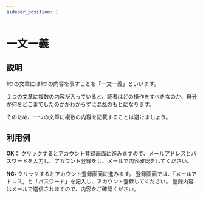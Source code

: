 ```yaml
---
sidebar_position: 1
---
```


# 一文一義
## 説明
1つの文章には1つの内容を表すことを「一文一義」といいます。

１つの文章に複数の内容が入っていると、読者はどの操作をすべきなのか、自分が何をどこまでしたのかがわからずに混乱のもとになります。

そのため、一つの文章に複数の内容を記載することは避けましょう。

## 利用例
**OK：**
クリックするとアカウント登録画面に進みますので、メールアドレスとパスワードを入力し、アカウント登録をし、メールで内容確認をしてください。

**NG:**
クリックするとアカウント登録画面に進みます。
登録画面では、「メールアドレス」と「パスワード」を記入し、アカウント登録してください。
登録内容はメールで送信されますので、内容をご確認ください。
